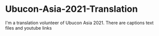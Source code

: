 # Ubucon-Asia-2021-Translation
I'm a translation volunteer of Ubucon Asia 2021. There are captions text files and youtube links
